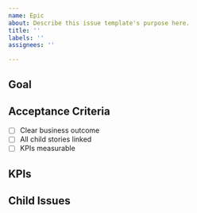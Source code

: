```yaml
---
name: Epic
about: Describe this issue template's purpose here.
title: ''
labels: ''
assignees: ''

---
```


## Goal
<!-- What is the overall objective of this Epic? -->

## Acceptance Criteria
<!-- List of conditions that must be met -->

- [ ] Clear business outcome
- [ ] All child stories linked
- [ ] KPIs measurable

## KPIs
<!-- Metrics that define success -->

## Child Issues
<!-- Link related stories/tasks -->
